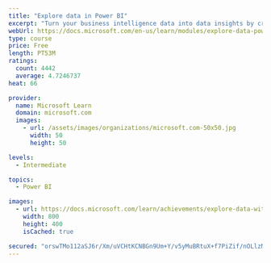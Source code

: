 ```yaml
---
title: "Explore data in Power BI"
excerpt: "Turn your business intelligence data into data insights by creating and configuring Power BI dashboards."
webUrl: https://docs.microsoft.com/en-us/learn/modules/explore-data-power-bi/
type: course
price: Free
length: PT53M
ratings:
  count: 4442
  average: 4.7246737
heat: 66

provider:
  name: Microsoft Learn
  domain: microsoft.com
  images:
    - url: /assets/images/organizations/microsoft.com-50x50.jpg
      width: 50
      height: 50

levels:
  - Intermediate

topics:
  - Power BI

images:
  - url: https://docs.microsoft.com/learn/achievements/explore-data-with-power-bi-desktop-social.png
    width: 800
    height: 400
    isCached: true

secured: "orswTMo112aSJ6r/Xm/uVCHtKCNBGn9Um+Y/v5yMuBRtuX+f7PiZif/nOLlzMQxkKoc1zPsjtbbdG3+jEWvEnI1ga3imrp78BKkCIsxe2fzKHTK+1Rx9mz4mVwADJTmmw96nBB+ATCNCyR1oIRtVePfAsjJ0Jm1jdqCJojI0JC523pMcZZGc5etKSHgD8JgIsFyeq3K3EQU1t4SR5J+KnrdO1SyP5C6/y6u3UnxxUSAgkLwV0bdNSfAeaO6OoxlXPj/EpOlAPLCSRkUvOmMPS2TJRvc9slGCSYU28dbnQFGCndzG3rgchx9+QFRQsyiVjJ+WZRv+54QmY85ivQeisy/9q1pKsBgVfbzNFsFX0EqoJqGs5G6dNgoJnjgpgt7ezbuGfN3dc7YfFhyBdYm86tiX/mBqSAuFo4usbMmVmFo=;r4O5K4tE0l4Zl2WOfEZOxg=="
---
```



